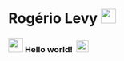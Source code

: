 # Rogério Levy&nbsp;<img src="https://i.giphy.com/media/v1.Y2lkPTc5MGI3NjExcXo5M3BoN2NmMjB4MnNldmlhdmY5YjlsNzlhMW9hYXBnNjZpNzNuYiZlcD12MV9pbnRlcm5hbF9naWZfYnlfaWQmY3Q9Zw/LY8yDak6Tngb6FfPrt/giphy.gif" width="30px">
### <img src="https://github.com/TheDudeThatCode/TheDudeThatCode/blob/master/Assets/Hi.gif" width="29px"> **Hello world!** &nbsp;<img src="https://github.com/TheDudeThatCode/TheDudeThatCode/blob/master/Assets/Earth.gif" width="24px">
